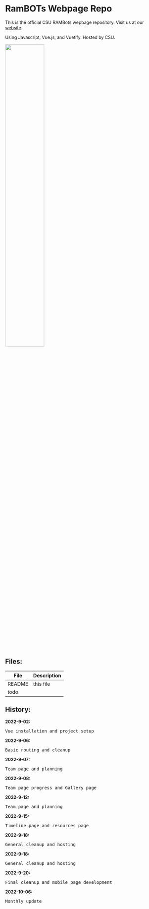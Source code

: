 # RamBOTs Webpage Repo
                   
This is the official CSU RAMBots wepbage repository. 
Visit us at our [website](https://projects-web.engr.colostate.edu/ece-sr-design/AY22/RamBOTs).

Using Javascript, Vue.js, and Vuetify. Hosted by CSU.

<img src="https://user-images.githubusercontent.com/112744753/196563382-2745e707-77d6-42d5-98a0-a29530e21c9a.png" width=50% height=50%>

Files:
------

| File        | Description           |
| ------------- |-------------|
| README      | this file |
| todo        |       |


  
History:
--------
  
 **2022-9-02:**  
 <pre>Vue installation and project setup</pre>  
 
 **2022-9-06:**  
 <pre>Basic routing and cleanup</pre>  

 **2022-9-07:**  
 <pre>Team page and planning</pre> 
 
 **2022-9-08:**  
 <pre>Team page progress and Gallery page</pre>
 
 **2022-9-12:**  
 <pre>Team page and planning</pre>
  
 **2022-9-15:**  
 <pre>Timeline page and resources page</pre>
 
 **2022-9-18:**  
 <pre>General cleanup and hosting</pre>
 
 **2022-9-18:**  
 <pre>General cleanup and hosting</pre>
 
 **2022-9-20:**  
 <pre>Final cleanup and mobile page development</pre>
 
 **2022-10-06:**  
 <pre>Monthly update</pre>
